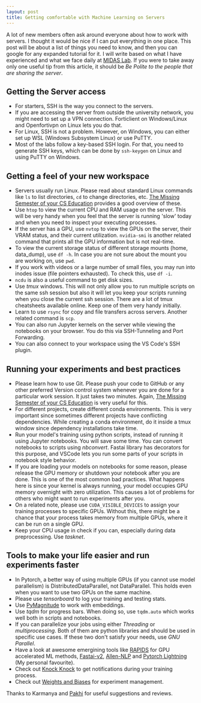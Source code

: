 ```yaml
---
layout: post
title: Getting comfortable with Machine Learning on Servers
---
```


A lot of new members often ask around everyone about how to work with servers. I thought it would be nice if I can put everything in one place. This post will be about a list of things you need to know, and then you can google for any expanded tutorial for it. I will write based on what I have experienced and what we face daily at [MIDAS Lab](http://midas.iiitd.edu.in/). If you were to take away only one useful tip from this article, it should be *Be Polite to the people that are sharing the server*. 

## Getting the Server access

- For starters, SSH is the way you connect to the servers.
- If you are accessing the server from outside the university network, you might need to set up a VPN connection. Forticlient on Windows/Linux and Openfortivpn on Linux lets you do that.
- For Linux, SSH is not a problem. However, on Windows, you can either set up WSL (Windows Subsystem Linux) or use PuTTY.
- Most of the labs follow a key-based SSH login. For that, you need to generate SSH keys, which can be done by `ssh-keygen` on Linux and using PuTTY on Windows.


## Getting a feel of your new workspace

- Servers usually run Linux. Please read about standard Linux commands like `ls` to list directories, `cd` to change directories, etc. [The Missing Semester of your CS Education](https://missing.csail.mit.edu/) provides a good overview of these.
- Use `htop` to view the current CPU and RAM usage on the server. This will be very handy when you feel that the server is running 'slow' today and when you need to inspect your executing processes.
- If the server has a GPU, use `nvtop` to view the GPUs on the server, their VRAM status, and their current utilization. `nvidia-smi` is another related command that prints all the GPU information but is not real-time.
- To view the current storage status of different storage mounts (home, data_dump), use `df -h`. In case you are not sure about the mount you are working on, use `pwd`.
- If you work with videos or a large number of small files, you may run into inodes issue (file pointers exhausted). To check this, use `df -i`.
- `ncdu` is also a useful command to get disk sizes.
- Use *tmux* windows. This will not only allow you to run multiple scripts on the same ssh session but also it will let you keep your scripts running when you close the current ssh session. There are a lot of tmux cheatsheets available online. Keep one of them very handy initially.
- Learn to use `rsync` for copy and file transfers across servers. Another related command is `scp`.
- You can also run Jupyter kernels on the server while viewing the notebooks on your browser. You do this via SSH-Tunneling and Port Forwarding.
- You can also connect to your workspace using the VS Code's SSH plugin.


## Running your experiments and best practices

- Please learn how to use Git. Please push your code to GitHub or any other preferred Version control system whenever you are done for a particular work session. It just takes two minutes. Again, [The Missing Semester of your CS Education](https://missing.csail.mit.edu/) is very useful for this. 
- For different projects, create different conda environments. This is very important since sometimes different projects have conflicting dependencies. While creating a conda environment, do it inside a tmux window since dependency installations take time.
- Run your model's training using python scripts, instead of running it using Jupyter notebooks. You will save some time. You can convert notebooks to scripts using *nbconvert*. Fastai library has decorators for this purpose, and VSCode lets you run some parts of your scripts in notebook style behavior.
- If you are loading your models on notebooks for some reason, please release the GPU memory or shutdown your notebook after you are done. This is one of the most common bad practices. What happens here is since your kernel is always running, your model occupies GPU memory overnight with zero utilization. This causes a lot of problems for others who might want to run experiments after you.
- On a related note, please use `CUDA_VISIBLE_DEVICES` to assign your training processes to specific GPUs. Without this, there might be a chance that your process takes memory from multiple GPUs, where it can be run on a single GPU.
- Keep your CPU usage in check if you can, especially during data preprocessing. Use *tasknet*.

## Tools to make your life easier and run experiments faster

- In Pytorch, a better way of using multiple GPUs (if you cannot use model parallelism) is DistributedDataParallel, not DataParallel. This holds even when you want to use two GPUs on the same machine.
- Please use *tensorboard* to log your training and testing stats. 
- Use [PyMagnitude](https://github.com/plasticityai/magnitude) to work with embeddings.
- Use *tqdm* for progress bars. When doing so, use `tqdm.auto` which works well both in scripts and notebooks.
- If you can parallelize your jobs using either *Threading* or *multiprocessing*. Both of them are python libraries and should be used in specific use cases. If these two don't satisfy your needs, use *GNU Parallel*.
- Have a look at awesome emergining tools like [RAPIDS](https://rapids.ai/) for GPU accelerated ML methods, [Fastai-v2](https://docs.fast.ai/), [Allen-NLP](https://github.com/allenai/allennlp) and [Pytorch Lightning](https://github.com/PyTorchLightning/pytorch-lightning) (My personal favourite).
- Check out [Knock Knock](https://github.com/huggingface/knockknock) to get notifications during your training process.
- Check out [Weights and Biases](https://www.wandb.com/) for experiment management.

Thanks to Karmanya and [Pakhi](https://www.linkedin.com/in/pakhi-bamdev/) for useful suggestions and reviews.